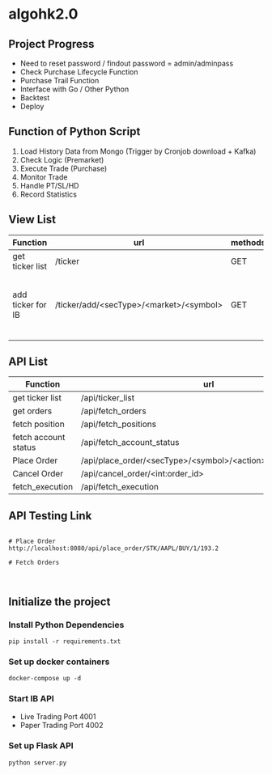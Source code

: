 # algohk2.0

## Project Progress

- Need to reset password / findout password = admin/adminpass
- Check Purchase Lifecycle Function
- Purchase Trail Function
- Interface with Go / Other Python
- Backtest
- Deploy

## Function of Python Script
1. Load History Data from Mongo (Trigger by Cronjob download + Kafka)
2. Check Logic (Premarket)
3. Execute Trade (Purchase)
4. Monitor Trade
5. Handle PT/SL/HD
6. Record Statistics

## View List

| Function          | url                                     | methods | parameters                                       |
| ----------------- | --------------------------------------- | ------- | ------------------------------------------------ |
| get ticker list   | /ticker                                 | GET     | None                                             |
| add ticker for IB | /ticker/add/\<secType>/\<market>/\<symbol> | GET     | symbol = AAPL / market = US / instructment = STK |
|                   |                                         |         |                                                  |

## API List

| Function             | url                                                            | methods | parameters |
| -------------------- | -------------------------------------------------------------- | ------- | ---------- |
| get ticker list      | /api/ticker_list                                               | GET     | None       |
| get orders           | /api/fetch_orders                                              | GET     | None       |
| fetch position       | /api/fetch_positions                                           | GET     | None       |
| fetch account status | /api/fetch_account_status                                      | GET     | None       |
| Place Order          | /api/place_order/\<secType>/\<symbol>/\<action>/\<int:qty>/\<price> | GET     | None       |
| Cancel Order         | /api/cancel_order/\<int:order_id>                               | GET     | None       |
| fetch_execution      | /api/fetch_execution                                           | GET     | None       |

## API Testing Link
```

# Place Order
http://localhost:8080/api/place_order/STK/AAPL/BUY/1/193.2

# Fetch Orders



```

## Initialize the project

### Install Python Dependencies

```
pip install -r requirements.txt
```

### Set up docker containers

```
docker-compose up -d
```

### Start IB API

- Live Trading Port 4001
- Paper Trading Port 4002

### Set up Flask API

```
python server.py
```
